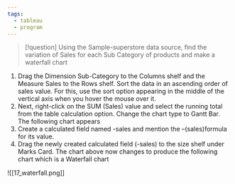 ```yaml
---
tags:
  - tableau
  - program
---
```

>[!question] Using the Sample-superstore data source, find the variation of Sales for each Sub Category of products and make a waterfall chart

1. Drag the Dimension Sub-Category to the Columns shelf and the Measure Sales to the Rows shelf. Sort the data in an ascending order of sales value. For this, use the sort option appearing in the middle of the vertical axis when you hover the mouse over it. 
2. Next, right-click on the SUM (Sales) value and select the running total from the table calculation option. Change the chart type to Gantt Bar. The following chart appears 
3. Create a calculated field named -sales and mention the –(sales)formula for its value. 
4. Drag the newly created calculated field (-sales) to the size shelf under Marks Card. The chart above now changes to produce the following chart which is a Waterfall chart

![[17_waterfall.png]]
